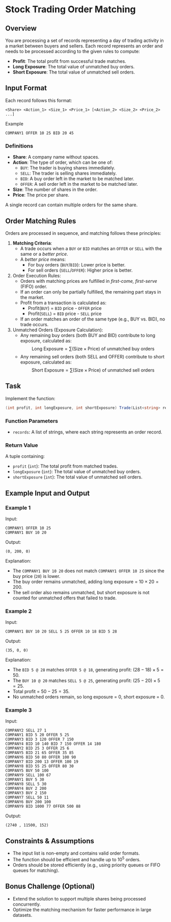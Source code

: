 # Stock Trading Order Matching

## Overview

You are processing a set of records representing a day of trading activity in a market between buyers and sellers. Each record represents an order and needs to be processed according to the given rules to compute:

- **Profit**: The total profit from successful trade matches.
- **Long Exposure**: The total value of unmatched buy orders.
- **Short Exposure**: The total value of unmatched sell orders.

## Input Format

Each record follows this format:

```text
<Share> <Action_1> <Size_1> <Price_1> [<Action_2> <Size_2> <Price_2> ...]
```

Example

```text
COMPANY1 OFFER 10 25 BID 20 45
```

### Definitions

- **Share**: A company name without spaces.
- **Action**: The type of order, which can be one of:
  - `BUY`: The trader is buying shares immediately.
  - `SELL`: The trader is selling shares immediately.
  - `BID`: A buy order left in the market to be matched later.
  - `OFFER`: A sell order left in the market to be matched later.
- **Size**: The number of shares in the order.
- **Price**: The price per share.

A single record can contain multiple orders for the same share.

## Order Matching Rules

Orders are processed in sequence, and matching follows these principles:

1. **Matching Criteria**:
   - A trade occurs when a `BUY` or `BID` matches an `OFFER` or `SELL` with the same or a *better price*.
   - A *better price* means:
     - For buy orders (`BUY`/`BID`): Lower price is better.
     - For sell orders (`SELL`/`OFFER`): Higher price is better.
2. Order Execution Rules:
   - Orders with matching prices are fulfilled in *first-come, first-serve* (FIFO) order.
   - If an order can only be partially fulfilled, the remaining part stays in the market.
   - Profit from a transaction is calculated as:
     - Profit(`BUY`) = `BID` price - `OFFER` price
     - Profit(`SELL`) = `BID` price - `SELL` price
   - If an order matches an order of the same type (e.g., BUY vs. BID), no trade occurs.
3. Unmatched Orders (Exposure Calculation):
   - Any remaining buy orders (both BUY and BID) contribute to long exposure, calculated as:
    $$ \text{Long Exposure} = \sum(\text{Size} \times \text{Price}) \text{ of unmatched buy orders}$$
   - Any remaining sell orders (both SELL and OFFER) contribute to short exposure, calculated as:
    $$ \text{Short Exposure} = \sum(\text{Size} \times \text{Price}) \text{ of unmatched sell orders}$$

## Task

Implement the function:

```csharp
(int profit, int longExposure, int shortExposure) Trade(List<string> records)
```

### Function Parameters

- `records`: A list of strings, where each string represents an order record.

### Return Value

A tuple containing:

- `profit` (`int`): The total profit from matched trades.
- `longExposure` (`int`): The total value of unmatched buy orders.
- `shortExposure` (`int`): The total value of unmatched sell orders.

## Example Input and Output

### Example 1

Input:

```text
COMPANY1 OFFER 10 25
COMPANY1 BUY 10 20
```

Output:

```text
(0, 200, 0)
```

Explanation:

- The `COMPANY1 BUY 10 20` does not match `COMPANY1 OFFER 10 25` since the buy price (`20`) is lower.
- The buy order remains unmatched, adding long exposure = $10 \times 20 = 200$.
- The sell order also remains unmatched, but short exposure is not counted for unmatched offers that failed to trade.

### Example 2

Input:

```text
COMPANY1 BUY 10 20 SELL 5 25 OFFER 10 18 BID 5 28
```

Output:

```text
(35, 0, 0)
```

Explanation:

- The `BID 5 @ 28` matches `OFFER 5 @ 18`, generating profit: $(28 - 18) \times 5 = 50$.
- The `BUY 10 @ 20` matches `SELL 5 @ 25`, generating profit: $(25 - 20) \times 5 = 25$.
- Total profit = $50 - 25 = 35$.
- No unmatched orders remain, so long exposure = $0$, short exposure = $0$.

### Example 3

Input:

```text
COMPANY2 SELL 27 1
COMPANY1 BID 5 20 OFFER 5 25
COMPANY3 BID 3 120 OFFER 7 150
COMPANY4 BID 10 140 BID 7 150 OFFER 14 180
COMPANY2 BID 25 3 OFFER 25 6
COMPANY5 BID 21 65 OFFER 35 85
COMPANY6 BID 50 80 OFFER 100 90
COMPANY7 BID 200 13 OFFER 100 19
COMPANY8 BID 55 25 OFFER 80 30
COMPANY5 BUY 50 100
COMPANY9 SELL 100 67
COMPANY1 BUY 5 30
COMPANY8 SELL 5 30
COMPANY4 BUY 2 200
COMPANY3 BUY 2 150
COMPANY7 SELL 50 11
COMPANY6 BUY 200 100
COMPANY9 BID 1000 77 OFFER 500 88
```

Output:

```text
(2740 , 11500, 152)
```

## Constraints & Assumptions

- The input list is non-empty and contains valid order formats.
- The function should be efficient and handle up to $10^{5}$ orders.
- Orders should be stored efficiently (e.g., using priority queues or FIFO queues for matching).

## Bonus Challenge (Optional)

- Extend the solution to support multiple shares being processed concurrently.
- Optimize the matching mechanism for faster performance in large datasets.
